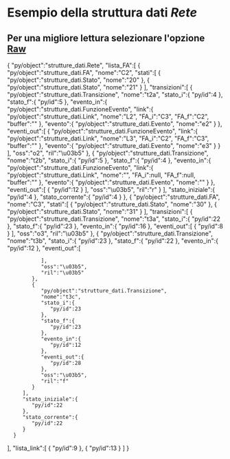 # Esempio della struttura dati *Rete*
## Per una migliore lettura selezionare l'opzione [Raw](https://github.com/lorenzo-papa/algoritmi-strutture-dati-Papa-Serina/raw/main/esempio_rete_json.md)


{
   "py/object":"strutture_dati.Rete",
   "lista_FA":[
      {
         "py/object":"strutture_dati.FA",
         "nome":"C2",
         "stati":[
            {
               "py/object":"strutture_dati.Stato",
               "nome":"20"
            },
            {
               "py/object":"strutture_dati.Stato",
               "nome":"21"
            }
         ],
         "transizioni":[
            {
               "py/object":"strutture_dati.Transizione",
               "nome":"t2a",
               "stato_i":{
                  "py/id":4
               },
               "stato_f":{
                  "py/id":5
               },
               "evento_in":{
                  "py/object":"strutture_dati.FunzioneEvento",
                  "link":{
                     "py/object":"strutture_dati.Link",
                     "nome":"L2",
                     "FA_i":"C3",
                     "FA_f":"C2",
                     "buffer":""
                  },
                  "evento":{
                     "py/object":"strutture_dati.Evento",
                     "nome":"e2"
                  }
               },
               "eventi_out":[
                  {
                     "py/object":"strutture_dati.FunzioneEvento",
                     "link":{
                        "py/object":"strutture_dati.Link",
                        "nome":"L3",
                        "FA_i":"C2",
                        "FA_f":"C3",
                        "buffer":""
                     },
                     "evento":{
                        "py/object":"strutture_dati.Evento",
                        "nome":"e3"
                     }
                  }
               ],
               "oss":"o2",
               "ril":"\u03b5"
            },
            {
               "py/object":"strutture_dati.Transizione",
               "nome":"t2b",
               "stato_i":{
                  "py/id":5
               },
               "stato_f":{
                  "py/id":4
               },
               "evento_in":{
                  "py/object":"strutture_dati.FunzioneEvento",
                  "link":{
                     "py/object":"strutture_dati.Link",
                     "nome":"",
                     "FA_i":null,
                     "FA_f":null,
                     "buffer":""
                  },
                  "evento":{
                     "py/object":"strutture_dati.Evento",
                     "nome":""
                  }
               },
               "eventi_out":[
                  {
                     "py/id":12
                  }
               ],
               "oss":"\u03b5",
               "ril":"r"
            }
         ],
         "stato_iniziale":{
            "py/id":4
         },
         "stato_corrente":{
            "py/id":4
         }
      },
      {
         "py/object":"strutture_dati.FA",
         "nome":"C3",
         "stati":[
            {
               "py/object":"strutture_dati.Stato",
               "nome":"30"
            },
            {
               "py/object":"strutture_dati.Stato",
               "nome":"31"
            }
         ],
         "transizioni":[
            {
               "py/object":"strutture_dati.Transizione",
               "nome":"t3a",
               "stato_i":{
                  "py/id":22
               },
               "stato_f":{
                  "py/id":23
               },
               "evento_in":{
                  "py/id":16
               },
               "eventi_out":[
                  {
                     "py/id":8
                  }
               ],
               "oss":"o3",
               "ril":"\u03b5"
            },
            {
               "py/object":"strutture_dati.Transizione",
               "nome":"t3b",
               "stato_i":{
                  "py/id":23
               },
               "stato_f":{
                  "py/id":22
               },
               "evento_in":{
                  "py/id":12
               },
               "eventi_out":[
                  
               ],
               "oss":"\u03b5",
               "ril":"\u03b5"
            },
            {
               "py/object":"strutture_dati.Transizione",
               "nome":"t3c",
               "stato_i":{
                  "py/id":23
               },
               "stato_f":{
                  "py/id":23
               },
               "evento_in":{
                  "py/id":12
               },
               "eventi_out":{
                  "py/id":28
               },
               "oss":"\u03b5",
               "ril":"f"
            }
         ],
         "stato_iniziale":{
            "py/id":22
         },
         "stato_corrente":{
            "py/id":22
         }
      }
   ],
   "lista_link":[
      {
         "py/id":9
      },
      {
         "py/id":13
      }
   ]
}
